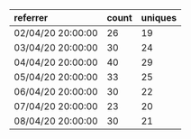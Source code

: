 | referrer          | count | uniques |
| :---------------- | :---- | :------ |
| 02/04/20 20:00:00 | 26    | 19      |
| 03/04/20 20:00:00 | 30    | 24      |
| 04/04/20 20:00:00 | 40    | 29      |
| 05/04/20 20:00:00 | 33    | 25      |
| 06/04/20 20:00:00 | 30    | 22      |
| 07/04/20 20:00:00 | 23    | 20      |
| 08/04/20 20:00:00 | 30    | 21      |